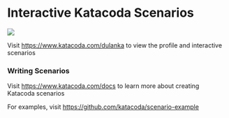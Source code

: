 # Interactive Katacoda Scenarios

[![](http://shields.katacoda.com/katacoda/dulanka/count.svg)](https://www.katacoda.com/dulanka "Get your profile on Katacoda.com")

Visit https://www.katacoda.com/dulanka to view the profile and interactive scenarios

### Writing Scenarios
Visit https://www.katacoda.com/docs to learn more about creating Katacoda scenarios

For examples, visit https://github.com/katacoda/scenario-example
